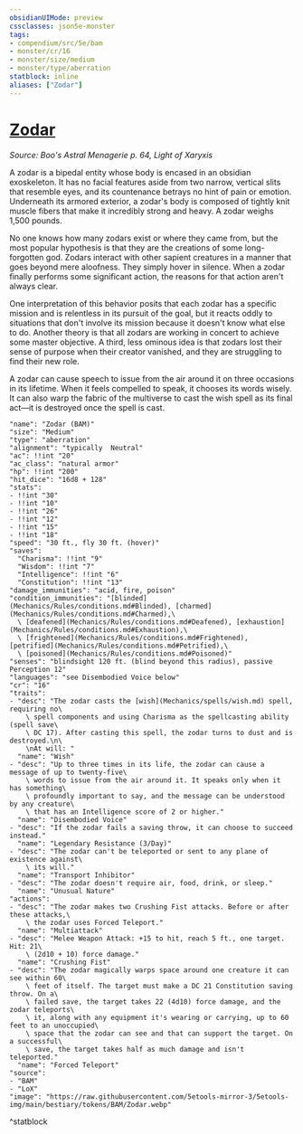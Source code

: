 ```yaml
---
obsidianUIMode: preview
cssclasses: json5e-monster
tags:
- compendium/src/5e/bam
- monster/cr/16
- monster/size/medium
- monster/type/aberration
statblock: inline
aliases: ["Zodar"]
---
```

# [Zodar](Mechanics\bestiary\aberration/zodar-bam.md)
*Source: Boo's Astral Menagerie p. 64, Light of Xaryxis*  

A zodar is a bipedal entity whose body is encased in an obsidian exoskeleton. It has no facial features aside from two narrow, vertical slits that resemble eyes, and its countenance betrays no hint of pain or emotion. Underneath its armored exterior, a zodar's body is composed of tightly knit muscle fibers that make it incredibly strong and heavy. A zodar weighs 1,500 pounds.

No one knows how many zodars exist or where they came from, but the most popular hypothesis is that they are the creations of some long-forgotten god. Zodars interact with other sapient creatures in a manner that goes beyond mere aloofness. They simply hover in silence. When a zodar finally performs some significant action, the reasons for that action aren't always clear.

One interpretation of this behavior posits that each zodar has a specific mission and is relentless in its pursuit of the goal, but it reacts oddly to situations that don't involve its mission because it doesn't know what else to do. Another theory is that all zodars are working in concert to achieve some master objective. A third, less ominous idea is that zodars lost their sense of purpose when their creator vanished, and they are struggling to find their new role.

A zodar can cause speech to issue from the air around it on three occasions in its lifetime. When it feels compelled to speak, it chooses its words wisely. It can also warp the fabric of the multiverse to cast the wish spell as its final act—it is destroyed once the spell is cast.

```statblock
"name": "Zodar (BAM)"
"size": "Medium"
"type": "aberration"
"alignment": "typically  Neutral"
"ac": !!int "20"
"ac_class": "natural armor"
"hp": !!int "200"
"hit_dice": "16d8 + 128"
"stats":
- !!int "30"
- !!int "10"
- !!int "26"
- !!int "12"
- !!int "15"
- !!int "18"
"speed": "30 ft., fly 30 ft. (hover)"
"saves":
  "Charisma": !!int "9"
  "Wisdom": !!int "7"
  "Intelligence": !!int "6"
  "Constitution": !!int "13"
"damage_immunities": "acid, fire, poison"
"condition_immunities": "[blinded](Mechanics/Rules/conditions.md#Blinded), [charmed](Mechanics/Rules/conditions.md#Charmed),\
  \ [deafened](Mechanics/Rules/conditions.md#Deafened), [exhaustion](Mechanics/Rules/conditions.md#Exhaustion),\
  \ [frightened](Mechanics/Rules/conditions.md#Frightened), [petrified](Mechanics/Rules/conditions.md#Petrified),\
  \ [poisoned](Mechanics/Rules/conditions.md#Poisoned)"
"senses": "blindsight 120 ft. (blind beyond this radius), passive Perception 12"
"languages": "see Disembodied Voice below"
"cr": "16"
"traits":
- "desc": "The zodar casts the [wish](Mechanics/spells/wish.md) spell, requiring no\
    \ spell components and using Charisma as the spellcasting ability (spell save\
    \ DC 17). After casting this spell, the zodar turns to dust and is destroyed.\n\
    \nAt will: "
  "name": "Wish"
- "desc": "Up to three times in its life, the zodar can cause a message of up to twenty-five\
    \ words to issue from the air around it. It speaks only when it has something\
    \ profoundly important to say, and the message can be understood by any creature\
    \ that has an Intelligence score of 2 or higher."
  "name": "Disembodied Voice"
- "desc": "If the zodar fails a saving throw, it can choose to succeed instead."
  "name": "Legendary Resistance (3/Day)"
- "desc": "The zodar can't be teleported or sent to any plane of existence against\
    \ its will."
  "name": "Transport Inhibitor"
- "desc": "The zodar doesn't require air, food, drink, or sleep."
  "name": "Unusual Nature"
"actions":
- "desc": "The zodar makes two Crushing Fist attacks. Before or after these attacks,\
    \ the zodar uses Forced Teleport."
  "name": "Multiattack"
- "desc": "Melee Weapon Attack: +15 to hit, reach 5 ft., one target. Hit: 21\
    \ (2d10 + 10) force damage."
  "name": "Crushing Fist"
- "desc": "The zodar magically warps space around one creature it can see within 60\
    \ feet of itself. The target must make a DC 21 Constitution saving throw. On a\
    \ failed save, the target takes 22 (4d10) force damage, and the zodar teleports\
    \ it, along with any equipment it's wearing or carrying, up to 60 feet to an unoccupied\
    \ space that the zodar can see and that can support the target. On a successful\
    \ save, the target takes half as much damage and isn't teleported."
  "name": "Forced Teleport"
"source":
- "BAM"
- "LoX"
"image": "https://raw.githubusercontent.com/5etools-mirror-3/5etools-img/main/bestiary/tokens/BAM/Zodar.webp"
```
^statblock